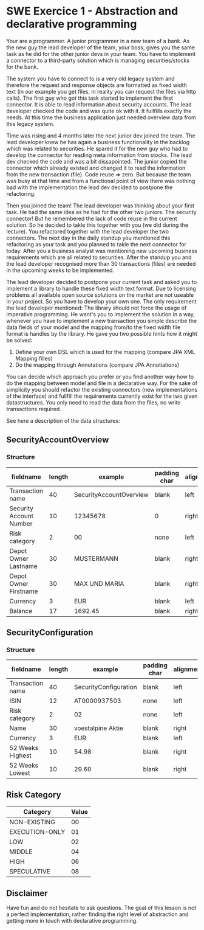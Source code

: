 # SWE Exercice 1 - Abstraction and declarative programming 

Your are a programmer. A junior programmer in a new team of a bank. As the new guy the lead developer of the team, your boss, gives you the same task as he did for the other junior devs in your team. You have to implement a connector to a third-party solution which is managing securities/stocks for the bank.

The system you have to connect to is a very old legacy system and therefore the request and response objects are formatted as fixed width text (in our example you get files, in reality you can request the files via http calls). The first guy who got this task started to implement the first connector. It is able to read information about security accounts. The lead developer checked the code and was quite ok with it. It fullfills exactly the needs. At this time the business application just needed overview data from this legacy system.

Time was rising and 4 months later the next junior dev joined the team. The lead developer knew he has again a business functionality in the backlog which was related to securities. He spared it for the new guy who had to develop the connector for reading meta information from stocks. The lead dev checked the code and was a bit dissapointed. The junior copied the connector which already existed and changed it to read the information from the new transaction (file). Code reuse => zero. But because the team was busy at that time and from a functional point of view there was nothing bad with the implementation the lead dev decided to postpone the refactoring.

Then you joined the team!
The lead developer was thinking about your first task. He had the same idea as he had for the other two juniors. The security connector! But he remembered the lack of code reuse in the current solution. So he decided to takle this together with you (we did during the lecture). You refactored together with the lead developer the two connectors. The next day in the daily standup you mentioned this refactoring as your task and you planned to takle the next connector for today. After you a business analyst was mentioning new upcoming business requirements which are all related to securities. After the standup you and the lead developer recognised more than 30 transactions (files) are needed in the upcoming weeks to be implemented.

The lead developer decided to postpone your current task and asked you to implement a library to handle these fixed width text format. Due to licensing problems all available open source solutions on the market are not useable in your project. So you have to develop your own one. The only requirement the lead developer mentioned: The library should not force the usage of imperative programming. He want's you to implement the solution in a way, whenever you have to implement a new transaction you simple describe the data fields of your model and the mapping from/to the fixed width file format is handles by the library. He gave you two possible hints how it might be solved:

1. Define your own DSL which is used for the mapping (compare JPA XML Mapping filles)
2. Do the mapping through Annotations (compare JPA Annotiations)

You can decide which approach you prefer or you find another way how to do the mapping between model and file in a declarative way. For the sake of simplicity you should refactor the existing connectors (new implementations of the interface) and fullfill the requirements currently exist for the two given datastructures. You only need to read the data from the files, no write transactions required.

See here a description of the data structures:

## SecurityAccountOverview

### Structure

fieldname | length | example | padding char | alignment
--------- | ------ | ------- | ------------ | ---------
Transaction name | 40 | SecurityAccountOverview | blank | left
Security Account Number | 10 | 12345678 | 0 | right
Risk category | 2 | 00 | none | left
Depot Owner Lastname | 30 | MUSTERMANN | blank | right
Depot Owner Firstname | 30 | MAX UND MARIA | blank | right
Currency | 3 | EUR | blank | left
Balance | 17 | 1692.45 | blank | right

## SecurityConfiguration

### Structure

fieldname | length | example | padding char | alignment
--------- | ------ | ------- | ------------ | ---------
Transaction name | 40 | SecurityConfiguration | blank | left
ISIN | 12 | AT0000937503 | none | left
Risk category | 2 | 02 | none | left
Name | 30 | voestalpine Aktie | blank | right
Currency | 3 | EUR | blank | left
52 Weeks Highest | 10 | 54.98 | blank | right
52 Weeks Lowest | 10 | 29.60 | blank | right

## Risk Category

Category | Value
-------- | -----
NON-EXISTING | 00
EXECUTION-ONLY | 01
LOW | 02
MIDDLE | 04
HIGH | 06
SPECULATIVE | 08

## Disclaimer

Have fun and do not hesitate to ask questions. The goal of this lesson is not a perfect implementation, rather finding the right level of abstraction and getting more in touch with declarative programming.

